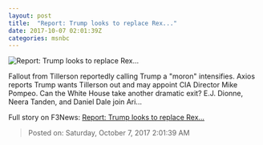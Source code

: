 ```yaml
---
layout: post
title:  "Report: Trump looks to replace Rex..."
date: 2017-10-07 02:01:39Z
categories: msnbc
---
```


![Report: Trump looks to replace Rex...](http://media1.s-nbcnews.com/j/MSNBC/Components/Video/201710/2017-10-07T02-06-51-5Z--1280x720.video_1067x600.jpg)

Fallout from Tillerson reportedly calling Trump a "moron" intensifies. Axios reports Trump wants Tillerson out and may appoint CIA Director Mike Pompeo. Can the White House take another dramatic exit? E.J. Dionne, Neera Tanden, and Daniel Dale join Ari...


Full story on F3News: [Report: Trump looks to replace Rex...](http://www.f3nws.com/n/DR4drG)

> Posted on: Saturday, October 7, 2017 2:01:39 AM
